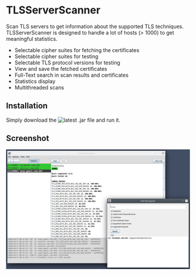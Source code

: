 # TLSServerScanner

Scan TLS servers to get information about the supported TLS techniques.  
TLSServerScanner is designed to handle a lot of hosts (> 1000) to get
meaningful statistics.

- Selectable cipher suites for fetching the certificates
- Selectable cipher suites for testing
- Selectable TLS protocol versions for testing
- View and save the fetched certificates
- Full-Text search in scan results and certificates
- Statistics display
- Multithreaded scans

## Installation
Simply download the ![latest](https://github.com/bewue/TLSServerScanner/releases/latest) .jar file and run it.

## Screenshot
![](https://github.com/bewue/Misc/blob/main/Pictures/TLSServerScanner.png)
